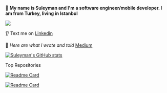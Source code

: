:raising_hand: **My name is Suleyman and I'm a software engineer/mobile developer. I am from Turkey, living in Istanbul** 

![](https://img.shields.io/badge/Code-Kotlin-informational?style=flat&logo=<LOGO_NAME>&logoColor=black&color=yellow)

:ear: Text me on [Linkedin](https://www.linkedin.com/in/basaransuleyman/) 

:gem: *Here are what I wrote and told* [Medium](https://basaransuleyman.medium.com/)

[![Suleyman's GitHub stats](https://github-readme-stats.vercel.app/api?username=basaransuleyman&theme=shadow_red&show_icons=true)](https://github.com/basaransuleyman/github-readme-stats)

Top Repositories

[![Readme Card](https://github-readme-stats.vercel.app/api/pin/?username=basaransuleyman&repo=Multi-Module-Clean-Architecture-Android-Kotlin&theme=tokyonight)](https://github.com/basaransuleyman/Multi-Module-Clean-Architecture-Android-Kotlin)

[![Readme Card](https://github-readme-stats.vercel.app/api/pin/?username=basaransuleyman&repo=Compose-FeatureBase-Multi-Module-Clean-Hexagonal-Architecture-Android-Kotlin&theme=tokyonight)](https://github.com/basaransuleyman/Compose-FeatureBase-Multi-Module-Clean-Hexagonal-Architecture-Android-Kotlin)
